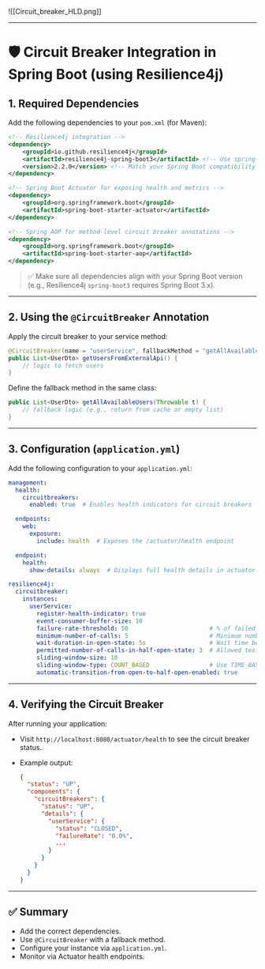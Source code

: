 ![[Circuit_breaker_HLD.png]]


---
# 🛡️ Circuit Breaker Integration in Spring Boot (using Resilience4j)

## 1. Required Dependencies

Add the following dependencies to your `pom.xml` (for Maven):

```xml
<!-- Resilience4j integration -->
<dependency>
    <groupId>io.github.resilience4j</groupId>
    <artifactId>resilience4j-spring-boot3</artifactId> <!-- Use spring-boot2 for Spring Boot 2.x -->
    <version>2.2.0</version> <!-- Match your Spring Boot compatibility -->
</dependency>

<!-- Spring Boot Actuator for exposing health and metrics -->
<dependency>
    <groupId>org.springframework.boot</groupId>
    <artifactId>spring-boot-starter-actuator</artifactId>
</dependency>

<!-- Spring AOP for method-level circuit breaker annotations -->
<dependency>
    <groupId>org.springframework.boot</groupId>
    <artifactId>spring-boot-starter-aop</artifactId>
</dependency>
```

> ✅ Make sure all dependencies align with your Spring Boot version (e.g., Resilience4j `spring-boot3` requires Spring Boot 3.x).

---
## 2. Using the `@CircuitBreaker` Annotation

Apply the circuit breaker to your service method:

```java
@CircuitBreaker(name = "userService", fallbackMethod = "getAllAvailableUsers")
public List<UserDto> getUsersFromExternalApi() {
    // logic to fetch users
}
```

Define the fallback method in the same class:

```java
public List<UserDto> getAllAvailableUsers(Throwable t) {
    // fallback logic (e.g., return from cache or empty list)
}
```

---
## 3. Configuration (`application.yml`)

Add the following configuration to your `application.yml`:

```yaml
management:
  health:
    circuitbreakers:
      enabled: true  # Enables health indicators for circuit breakers

  endpoints:
    web:
      exposure:
        include: health  # Exposes the /actuator/health endpoint

  endpoint:
    health:
      show-details: always  # Displays full health details in actuator output

resilience4j:
  circuitbreaker:
    instances:
      userService:
        register-health-indicator: true
        event-consumer-buffer-size: 10
        failure-rate-threshold: 50                       # % of failed calls before opening circuit
        minimum-number-of-calls: 5                       # Minimum number of calls to calculate failure rate
        wait-duration-in-open-state: 5s                  # Wait time before transitioning to half-open
        permitted-number-of-calls-in-half-open-state: 3  # Allowed test calls in half-open state
        sliding-window-size: 10
        sliding-window-type: COUNT_BASED                 # Use TIME_BASED for time-based sliding window
        automatic-transition-from-open-to-half-open-enabled: true
```

---
## 4. Verifying the Circuit Breaker

After running your application:

- Visit `http://localhost:8080/actuator/health` to see the circuit breaker status.
- Example output:
    
    ```json
    {
      "status": "UP",
      "components": {
        "circuitBreakers": {
          "status": "UP",
          "details": {
            "userService": {
              "status": "CLOSED",
              "failureRate": "0.0%",
              ...
            }
          }
        }
      }
    }
    ```
    

---
## ✅ Summary

- Add the correct dependencies.
- Use `@CircuitBreaker` with a fallback method.
- Configure your instance via `application.yml`.
- Monitor via Actuator health endpoints.

